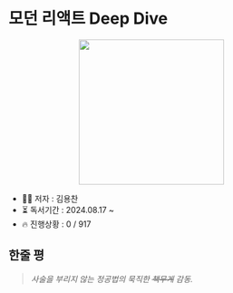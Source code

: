 # 모던 리액트 Deep Dive

<div align="center">

<img src="https://github.com/user-attachments/assets/61217470-31a4-47ea-8fda-99b963803c7a" width="256"/>

</div>

- ✍🏻 저자 : 김용찬
- ⏳ 독서기간 : 2024.08.17 ~
- 🔥 진행상황 : 0 / 917


## 한줄 평
>  _사술을 부리지 않는 정공법의 묵직한 ~~책무게~~ 감동._